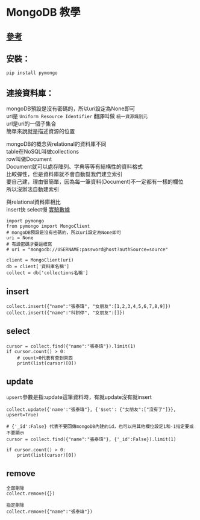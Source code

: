 # MongoDB 教學
## [參考](http://rasca0027.logdown.com/posts/252512-python-mongodb-pymongo-teaching)

## 安裝：
`pip install pymongo`

## 連接資料庫：

mongoDB預設是沒有密碼的，所以uri設定為None即可  
uri是 `Uniform Resource Identifier` 翻譯叫做 `統一資源識別元`  
url是uri的一個子集合  
簡單來說就是描述資源的位置  

mongoDB的概念與relational的資料庫不同  
table在NoSQL叫做collections  
row叫做Document  
Document就可以處存陣列、字典等等有結構性的資料格式  
比較彈性，但是資料庫就不會自動幫我們建立索引  
要自己建，理由很簡單，因為每一筆資料(Document)不一定都有一樣的欄位  
所以沒辦法自動建索引  

與relational資料庫相比  
insert快  select慢
[實驗數據](https://github.com/webcaetano/mongo-mysql)

```
import pymongo
from pymongo import MongoClient
# mongoDB預設是沒有密碼的，所以uri設定為None即可
uri = None
# 有設密碼才要這樣寫
# uri = "mongodb://USERNAME:password@host?authSource=source"

client = MongoClient(uri)
db = client['資料庫名稱']
collect = db['collections名稱']
```

## insert

```
collect.insert({"name":"張泰瑋", "女朋友":[1,2,3,4,5,6,7,8,9]})
collect.insert({"name":"科餅停", "女朋友":[]})
```

## select

```
cursor = collect.find({"name":"張泰瑋"}).limit(1)
if cursor.count() > 0:
    # count>0代表有查到東西
    print(list(cursor)[0])
```

## update
`upsert`參數是指:update這筆資料時，有就update沒有就insert

```
collect.update({'name':"張泰瑋"}, {'$set': {"女朋友":["沒有了"]}}, upsert=True)

# {'_id':False} 代表不要回傳mongoDB內建的id，也可以用其他欄位設定1和-1指定要或不要顯示
cursor = collect.find({"name":"張泰瑋"}, {'_id':False}).limit(1)

if cursor.count() > 0:
    print(list(cursor)[0])
```

## remove

```
全部刪除
collect.remove({})

指定刪除
collect.remove({"name":"張泰瑋"})
```
